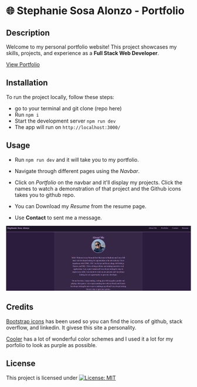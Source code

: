 # 🌐 Stephanie Sosa Alonzo - Portfolio

## Description

Welcome to my personal portfolio website! This project showcases my skills, projects, and experience as a **Full Stack Web Developer**.

[View Portfolio](https://stephanie-sosa-alonzo-portfolio.netlify.app/)

## Installation
To run the project locally, follow these steps:

- go to your terminal and git clone (repo here)
- Run `npm i`
- Start the development server `npm run dev`
- The app will run on `http://localhost:3000/`

## Usage

- Run `npm run dev` and it will take you to my portfolio. 
- Navigate through different pages using the *Navbar*.

- Click on *Portfolio* on the navbar and it'll display my projects. Click the names to watch a demonstration of that project and the  Github icons takes you to github repo.

- You can Download my *Resume* from the resume page.

- Use **Contact** to sent me a message.


![alt text](/src/assets/img/Profile%20Porfolio.PNG)

## Credits
[Bootstrap icons](https://icons.getbootstrap.com/) has been used so you can find the icons of github, stack overflow, and linkedin. It givese this site a personality.

[Cooler](https://coolors.co/) has a lot of wonderful color schemes and I used it a lot for my porfolio to look as purple as possible.


## License

This project is licensed under [![License: MIT](https://img.shields.io/badge/License-MIT-yellow.svg)](https://opensource.org/licenses/MIT)

